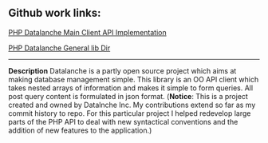 ## Github work links:
[PHP Datalanche Main Client API Implementation](https://github.com/datalanche/php-datalanche/blob/master/lib/DLClient.php)

[PHP Datalanche General lib Dir](https://github.com/datalanche/php-datalanche/tree/master/lib)

----
**Description**
Datalanche is a partly open source project which aims at making database 
management simple. This library is an OO API client which takes nested 
arrays of information and makes it simple to form queries. 
All post query content is formulated in json format.
(**Notice**: This is a project created and owned by Datalnche Inc. 
My contributions extend so far as my commit history to repo.
For this particular project I helped redevelop large parts of
the PHP API to deal with new syntactical conventions and the
addition of new features to the application.)
